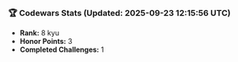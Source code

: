 ### 🏆 Codewars Stats (Updated: 2025-09-23 12:15:56 UTC)

- **Rank:** 8 kyu
- **Honor Points:** 3
- **Completed Challenges:** 1
